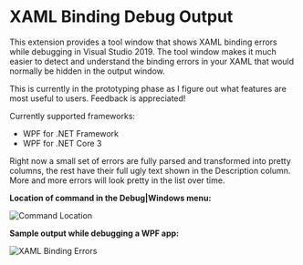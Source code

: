 ﻿# XAML Binding Debug Output
This extension provides a tool window that shows XAML binding errors while debugging in Visual Studio 2019. The tool window makes it much easier to detect and understand the binding errors in your XAML that would normally be hidden in the output window.

This is currently in the prototyping phase as I figure out what features are most useful to users. Feedback is appreciated!

Currently supported frameworks:
* WPF for .NET Framework
* WPF for .NET Core 3

Right now a small set of errors are fully parsed and transformed into pretty columns, the rest have their full ugly text shown in the Description column. More and more errors will look pretty in the list over time.

**Location of command in the Debug|Windows menu:**

![Command Location](https://raw.githubusercontent.com/spadapet/xaml-binding-tool/master/XamlBinding/Resources/CommandLocation.png)

**Sample output while debugging a WPF app:**

![XAML Binding Errors](https://raw.githubusercontent.com/spadapet/xaml-binding-tool/master/XamlBinding/Resources/Sample.png)
